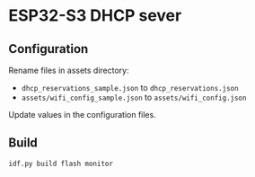 # ESP32-S3 DHCP sever

## Configuration

Rename files in assets directory:
 - `dhcp_reservations_sample.json` to `dhcp_reservations.json`
 - `assets/wifi_config_sample.json` to `assets/wifi_config.json`

Update values in the configuration files.

## Build

```
idf.py build flash monitor
```

